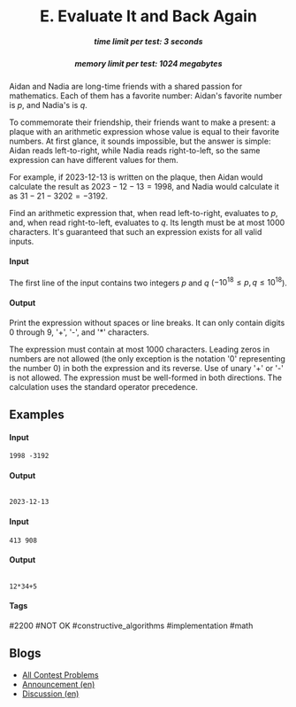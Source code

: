 <h1 style='text-align: center;'> E. Evaluate It and Back Again</h1>

<h5 style='text-align: center;'>time limit per test: 3 seconds</h5>
<h5 style='text-align: center;'>memory limit per test: 1024 megabytes</h5>

Aidan and Nadia are long-time friends with a shared passion for mathematics. Each of them has a favorite number: Aidan's favorite number is $p$, and Nadia's is $q$. 

To commemorate their friendship, their friends want to make a present: a plaque with an arithmetic expression whose value is equal to their favorite numbers. At first glance, it sounds impossible, but the answer is simple: Aidan reads left-to-right, while Nadia reads right-to-left, so the same expression can have different values for them.

For example, if 2023-12-13 is written on the plaque, then Aidan would calculate the result as $2023-12-13 = 1998$, and Nadia would calculate it as $31-21-3202=-3192$.

Find an arithmetic expression that, when read left-to-right, evaluates to $p$, and, when read right-to-left, evaluates to $q$. Its length must be at most $1000$ characters. It's guaranteed that such an expression exists for all valid inputs.

#### Input

The first line of the input contains two integers $p$ and $q$ ($-10^{18} \le p, q \le 10^{18}$).

#### Output

Print the expression without spaces or line breaks. It can only contain digits 0 through 9, '+', '-', and '*' characters.

The expression must contain at most $1000$ characters. Leading zeros in numbers are not allowed (the only exception is the notation '0' representing the number $0$) in both the expression and its reverse. Use of unary '+' or '-' is not allowed. The expression must be well-formed in both directions. The calculation uses the standard operator precedence. 

## Examples

#### Input


```text
1998 -3192
```
#### Output

```text

2023-12-13
```
#### Input


```text
413 908
```
#### Output

```text

12*34+5
```


#### Tags 

#2200 #NOT OK #constructive_algorithms #implementation #math 

## Blogs
- [All Contest Problems](../2023-2024_ICPC,_NERC,_Northern_Eurasia_Onsite_(Unrated,_Online_Mirror,_ICPC_Rules,_Teams_Preferred).md)
- [Announcement (en)](../blogs/Announcement_(en).md)
- [Discussion (en)](../blogs/Discussion_(en).md)
